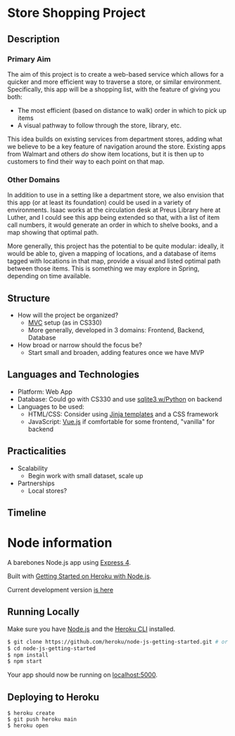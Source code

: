 # Store Shopping Project

## Description

### Primary Aim
The aim of this project is to create a web-based service which allows for a quicker and more
efficient way to traverse a store, or similar environment. Specifically, this app will be a
shopping list, with the feature of giving you both:
 * The most efficient (based on distance to walk) order in which to pick up items
 * A visual pathway to follow through the store, library, etc.

This idea builds on existing services from department stores, adding what we believe to be a
key feature of navigation around the store. Existing apps from Walmart and others *do* show 
item locations, but it is then up to customers to find their way to each point on that map.

### Other Domains
In addition to use in a setting like a department store, we also envision that this app (or
at least its foundation) could be used in a variety of environments. Isaac works at the
circulation desk at Preus Library here at Luther, and I could see this app being extended so
that, with a list of item call numbers, it would generate an order in which to shelve books,
and a map showing that optimal path.

More generally, this project has the potential to be quite modular: ideally, it would be able
to, given a mapping of locations, and a database of items tagged with locations in that map,
provide a visual and listed optimal path between those items. This is something we may explore
in Spring, depending on time available.

## Structure
- How will the project be organized?
  - [MVC](https://en.wikipedia.org/wiki/Model%E2%80%93view%E2%80%93controller) setup (as in CS330)
  - More generally, developed in 3 domains: Frontend, Backend, Database
- How broad or narrow should the focus be?
  - Start small and broaden, adding features once we have MVP

## Languages and Technologies
- Platform: Web App
- Database: Could go with CS330 and use [sqlite3 w/Python](https://www.tutorialspoint.com/sqlite/sqlite_python.htm) on backend
- Languages to be used:
  - HTML/CSS: Consider using [Jinja templates](https://jinja.palletsprojects.com/en/3.0.x/) and a CSS framework
  - JavaScript: [Vue.js](https://vuejs.org/) if comfortable for some frontend, "vanilla" for backend

## Practicalities
- Scalability
  - Begin work with small dataset, scale up
- Partnerships
  - Local stores?

## Timeline

# Node information

A barebones Node.js app using [Express 4](http://expressjs.com/).

Built with [Getting Started on Heroku with Node.js](https://devcenter.heroku.com/articles/getting-started-with-nodejs).

Current development version [is here](https://pacific-tundra-51714.herokuapp.com/)

## Running Locally

Make sure you have [Node.js](http://nodejs.org/) and the [Heroku CLI](https://cli.heroku.com/) installed.

```sh
$ git clone https://github.com/heroku/node-js-getting-started.git # or clone your own fork
$ cd node-js-getting-started
$ npm install
$ npm start
```

Your app should now be running on [localhost:5000](http://localhost:5000/).

## Deploying to Heroku

```
$ heroku create
$ git push heroku main
$ heroku open
```
